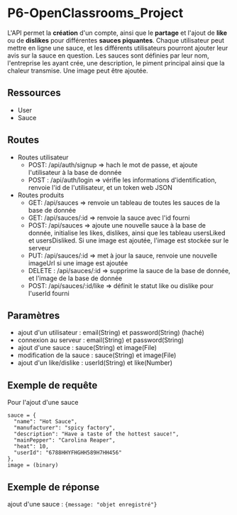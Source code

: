 # P6-OpenClassrooms_Project

L'API permet la **création** d'un compte, ainsi que le **partage** et l'ajout de **like** ou de **dislikes** pour différentes **sauces piquantes**.
Chaque utilisateur peut mettre en ligne une sauce, et les différents utilisateurs pourront ajouter leur avis sur la sauce en question. Les sauces sont définies par leur nom, l'entreprise les ayant crée, une description, le piment principal ainsi que la chaleur transmise. Une image peut être ajoutée.

## Ressources
- User
- Sauce


## Routes
  - Routes utilisateur
    - POST: /api/auth/signup => hach le mot de passe, et ajoute l'utilisateur à la base de donnée
    - POST : /api/auth/login => vérifie les informations d'identification, 
                            renvoie l'id de l'utilisateur,
                            et un token web JSON
  - Routes produits 
    - GET: /api/sauces => renvoie un tableau de toutes les sauces de la base de donnée
    - GET: /api/sauces/:id => renvoie la sauce avec l'id fourni
    - POST: /api/sauces => ajoute une nouvelle sauce à la base de donnée,
                        initialise les likes, dislikes, ainsi que les tableau                         usersLiked et usersDisliked.
                        Si une image est ajoutée, l'image est stockée sur le                         serveur
    - PUT: /api/sauces/:id => met à jour la sauce,
                          renvoie une nouvelle imageUrl si une image est                               ajoutée
    - DELETE : /api/sauces/:id => supprime la sauce de la base de donnée, et                                   l'image de la base de donnée
    - POST: /api/sauces/:id/like => définit le statut like ou dislike pour                                       l'userId fourni
 

## Paramètres
  - ajout d'un utilisateur : email(String) et password(String) (haché)
  - connexion au serveur : email(String) et password(String)
  - ajout d'une sauce : sauce(String) et image(File)
  - modification de la sauce : sauce(String) et image(File)
  - ajout d'un like/dislike : userId(String) et like(Number)
  

## Exemple de requête

Pour l'ajout d'une sauce 
```
sauce = {
  "name": "Hot Sauce",
  "manufacturer": "spicy factory",
  "description": "Have a taste of the hottest sauce!",
  "mainPepper": "Carolina Reaper",
  "heat": 10,
  "userId": "6788HHYFHGHH589H7HH456"
},
image = (binary)
```


## Exemple de réponse
ajout d'une sauce : 
```{message: "objet enregistré"} ```
